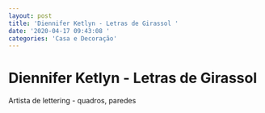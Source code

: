 ```yaml
---
layout: post
title: 'Diennifer Ketlyn - Letras de Girassol '
date: '2020-04-17 09:43:08 '
categories: 'Casa e Decoração'
---
```


# Diennifer Ketlyn - Letras de Girassol 

Artista de lettering - quadros, paredes 
